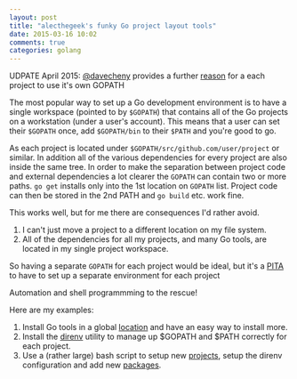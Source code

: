 ```yaml
---
layout: post
title: "alecthegeek's funky Go project layout tools"
date: 2015-03-16 10:02
comments: true
categories: golang
---
```


UDPATE April 2015: [@davecheny](https://github.com/davecheney) provides a further [reason](https://go-talks.appspot.com/github.com/davecheney/presentations/reproducible-builds.slide) for a each project to use it's own GOPATH


The most popular way to set up a Go development environment is to have a single workspace (pointed to by `$GOPATH`) that contains all of the Go projects on a workstation (under a user's account). This means that a user can set their `$GOPATH` once, add `$GOPATH/bin` to their `$PATH` and you're good to go.

As each project is located under `$GOPATH/src/github.com/user/project` or similar. In addition all of the various dependencies for every project are also inside the same tree.
In order to make the separation between project code and external dependencies a lot clearer the `GOPATH` can contain two or more paths.  `go get` installs only into the 1st location on `GOPATH` list.  Project code can then be stored in the 2nd PATH and `go build` etc. work fine.

This works well, but for me there are consequences I'd rather avoid.

1. I can't just move a project to a different location on my file system.
2. All of the dependencies for all my projects, and many Go tools, are located in my single project workspace.

So having a separate `GOPATH` for each project would be ideal, but it's a [PITA](http://www.urbandictionary.com/define.php?term=P.I.T.A) to have to set up a separate environment for each project

Automation and shell programmming to the rescue!

Here are my examples:

1. Install Go tools in a global [location](https://gist.github.com/alecthegeek/3a48bb2bd3aa52a20306#file-go-install-tools) and have an easy way to install more.
2. Install the [direnv](http://direnv.net/) utility to manage up $GOPATH and $PATH correctly for each project.
3. Use a (rather large) bash script to setup new [projects](https://gist.github.com/alecthegeek/3a48bb2bd3aa52a20306#file-go-workspace),
setup the direnv configuration and add new [packages]( https://gist.github.com/alecthegeek/3a48bb2bd3aa52a20306#file-go-package).
